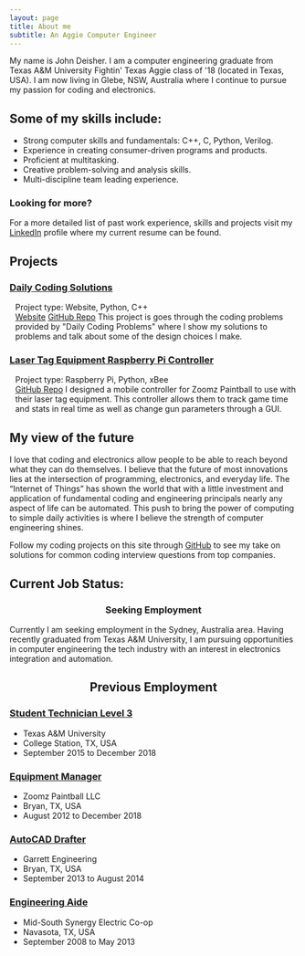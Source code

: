 ```yaml
---
layout: page
title: About me
subtitle: An Aggie Computer Engineer
---
```


<html>
    <body>
        <div class="main">
            <p>My name is John Deisher. I am a computer engineering graduate from Texas A&M University Fightin' Texas Aggie class of '18 (located in Texas, USA). I am now living in Glebe, NSW, Australia where I continue to pursue my passion for coding and electronics.</p>
            <h2>Some of my skills include:</h2>
                <ul>
                    <li>Strong computer skills and fundamentals: C++, C, Python, Verilog.</li>
                    <li>Experience in creating consumer-driven programs and products.</li>
                    <li>Proficient at multitasking.</li> 
                    <li>Creative problem-solving and analysis skills.</li> 
                    <li>Multi-discipline team leading experience.</li> 
                </ul>
            <h3>Looking for more?</h3> 
                <p>For a more detailed list of past work experience, skills and projects visit my <a href="https://www.linkedin.com/in/john-deisher/" style="display: inline;">LinkedIn</a> profile where my current resume can be found. </p>
            <div>
                <h2 class="h2-seperator">Projects</h2>
                    <h3><u>Daily Coding Solutions</u></h3>
                        <p style="padding-left: 10px">Project type: Website, Python, C++ <br>
                        <a href="https://deisherjohn.github.io/DailyCodingSolutions/">Website</a>
                        <a href="https://github.com/DeisherJohn/DailyCodingSolutions">GitHub Repo</a>
                        This project is goes through the coding problems provided by "Daily Coding Problems" where I show my solutions to problems and talk about some of the design choices I make. 
                        </p>
                    <h3><u>Laser Tag Equipment Raspberry Pi Controller</u></h3>
                        <p style="padding-left: 10px">Project type: Raspberry Pi, Python, xBee <br>
                        <a href="https://github.com/DeisherJohn/ZoomzLaserTagGUI">GitHub Repo</a>
                        I designed a mobile controller for Zoomz Paintball to use with their laser tag equipment. This controller allows them to track game time and stats in real time as well as change gun parameters through a GUI. 
                        </p>
            </div>
            <div>
                <h2 class="h2-seperator">My view of the future</h2>
                    <p>I love that coding and electronics allow people to be able to reach beyond what they can do themselves. I believe that the future of most innovations lies at the intersection of programming, electronics, and everyday life.  The “Internet of Things” has shown the world that with a little investment and application of fundamental coding and engineering principals nearly any aspect of life can be automated. This push to bring the power of computing to simple daily activities is where I believe the strength of computer engineering shines.</p>
                <p>Follow my coding projects on this site through <a href="https://github.com/DeisherJohn/DailyCodingSolutions" style="display: inline;">GitHub</a> to see my take on solutions for common coding interview questions from top companies. </p>
            </div>
            <div>
                <h2 class="h2-seperator">Current Job Status:</h2>
                    <h3 style="text-align: center;">Seeking Employment</h3>
                        <p>Currently I am seeking employment in the Sydney, Australia area. Having recently graduated from Texas A&M University, I am pursuing opportunities in computer engineering the tech industry with an interest in electronics integration and automation.</p>
                    <h2 style="text-align: center;">Previous Employment</h2>
                        <h3><u>Student Technician Level 3</u></h3>
                            <ul>
                                <li>Texas A&M University</li>
                                <li>College Station, TX, USA</li>
                                <li>September 2015 to December 2018</li>
                            </ul>
                        <h3><u>Equipment Manager</u></h3>
                            <ul>
                                <li>Zoomz Paintball LLC</li>
                                <li>Bryan, TX, USA</li>
                                <li>August 2012 to December 2018</li>
                            </ul>
                        <h3><u>AutoCAD Drafter</u></h3>
                            <ul>
                                <li>Garrett Engineering</li>
                                <li>Bryan, TX, USA</li>
                                <li>September 2013 to August 2014</li>
                            </ul>
                        <h3><u>Engineering Aide</u></h3>
                            <ul>
                                <li>Mid-South Synergy Electric Co-op</li>
                                <li>Navasota, TX, USA</li>
                                <li>September 2008 to May 2013</li>
                            </ul>
            </div>
        </div>  
    </body>
</html> 

